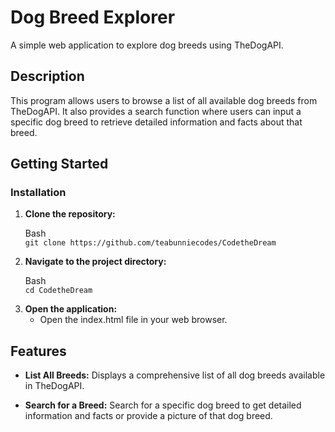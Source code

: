 # Dog Breed Explorer
A simple web application to explore dog breeds using TheDogAPI.

## Description 
This program allows users to browse a list of all available dog breeds from TheDogAPI. It also provides a search function where users can input a specific dog breed to retrieve detailed information and facts about that breed.

## Getting Started

### Installation
<ol>
<li><b>Clone the repository:</b>

Bash  
`git clone https://github.com/teabunniecodes/CodetheDream`</li>

<li><b>Navigate to the project directory:</b>

Bash  
`cd CodetheDream`</li>

<li><b>Open the application:</b>

- Open the index.html file in your web browser.
</ol>

## Features
- <b>List All Breeds:</b> Displays a comprehensive list of all dog breeds available in TheDogAPI.

- <b>Search for a Breed:</b> Search for a specific dog breed to get detailed information and facts or provide a picture of that dog breed.